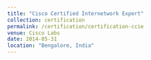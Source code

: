 ```yaml
---
title: "Cisco Certified Internetwork Expert"
collection: certification
permalink: /certification/certification-ccie
venue: Cisco Labs
date: 2014-05-31
location: "Bengalore, India"
---
```

